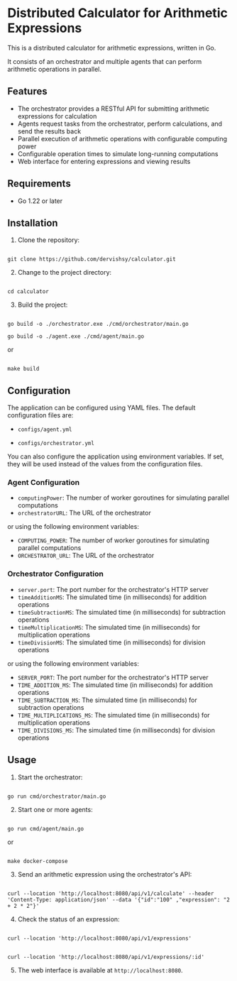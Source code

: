 # Distributed Calculator for Arithmetic Expressions

This is a distributed calculator for arithmetic expressions, written in Go.

It consists of an orchestrator and multiple agents that can perform arithmetic operations in parallel.

## Features

- The orchestrator provides a RESTful API for submitting arithmetic expressions for calculation
- Agents request tasks from the orchestrator, perform calculations, and send the results back
- Parallel execution of arithmetic operations with configurable computing power
- Configurable operation times to simulate long-running computations
- Web interface for entering expressions and viewing results

## Requirements

- Go 1.22 or later

## Installation

1. Clone the repository:
```

git clone https://github.com/dervishsy/calculator.git

```

2. Change to the project directory:

```

cd calculator

```

3. Build the project:

```

go build -o ./orchestrator.exe ./cmd/orchestrator/main.go

go build -o ./agent.exe ./cmd/agent/main.go

```

or

```

make build

```

## Configuration

The application can be configured using YAML files. The default configuration files are:

- `configs/agent.yml`

- `configs/orchestrator.yml`

You can also configure the application using environment variables. If set, they will be used instead of the values from the configuration files.

### Agent Configuration

- `computingPower`: The number of worker goroutines for simulating parallel computations
- `orchestratorURL`: The URL of the orchestrator

or using the following environment variables:

- `COMPUTING_POWER`: The number of worker goroutines for simulating parallel computations
- `ORCHESTRATOR_URL`: The URL of the orchestrator

### Orchestrator Configuration

- `server.port`: The port number for the orchestrator's HTTP server
- `timeAdditionMS`: The simulated time (in milliseconds) for addition operations
- `timeSubtractionMS`: The simulated time (in milliseconds) for subtraction operations
- `timeMultiplicationMS`: The simulated time (in milliseconds) for multiplication operations
- `timeDivisionMS`: The simulated time (in milliseconds) for division operations

or using the following environment variables:

- `SERVER_PORT`: The port number for the orchestrator's HTTP server
- `TIME_ADDITION_MS`: The simulated time (in milliseconds) for addition operations
- `TIME_SUBTRACTION_MS`: The simulated time (in milliseconds) for subtraction operations
- `TIME_MULTIPLICATIONS_MS`: The simulated time (in milliseconds) for multiplication operations
- `TIME_DIVISIONS_MS`: The simulated time (in milliseconds) for division operations

## Usage

1. Start the orchestrator:

```

go run cmd/orchestrator/main.go

```

2. Start one or more agents:

```

go run cmd/agent/main.go

```

or

```

make docker-compose

```

3. Send an arithmetic expression using the orchestrator's API:

```

curl --location 'http://localhost:8080/api/v1/calculate' --header 'Content-Type: application/json' --data '{"id":"100" ,"expression": "2 + 2 * 2"}'

```

4. Check the status of an expression:

```

curl --location 'http://localhost:8080/api/v1/expressions'

```

```

curl --location 'http://localhost:8080/api/v1/expressions/:id'

```

5. The web interface is available at `http://localhost:8080`.
